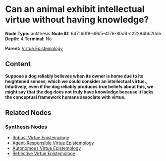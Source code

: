 # Can an animal exhibit intellectual virtue without having knowledge?

**Node Type:** antithesis
**Node ID:** 647160f8-69b5-4176-80d8-c22294bb20de
**Depth:** 4
**Terminal:** No

**Parent:** [Virtue Epistemology](virtue-epistemology-synthesis-385211b3-effe-4c1e-820a-53ea345ccd88.md)

## Content

**Suppose a dog reliably believes when its owner is home due to its heightened senses, which we could consider an intellectual virtue.**, **Intuitively, even if the dog reliably produces true beliefs about this, we might say that the dog does not truly have knowledge because it lacks the conceptual framework humans associate with virtue.**

## Related Nodes

### Synthesis Nodes

- [Robust Virtue Epistemology](robust-virtue-epistemology-synthesis-e4c8ec1d-e5eb-42c0-830b-5c8b514e80de.md)
- [Agent-Responsible Virtue Epistemology](agent-responsible-virtue-epistemology-synthesis-cf4c6c90-c2a8-4fcb-ac06-7d55b2489b62.md)
- [Autonomous Virtue Epistemology](autonomous-virtue-epistemology-synthesis-cfcc49e8-f427-4c91-8530-16562ad1a710.md)
- [Reflective Virtue Epistemology](reflective-virtue-epistemology-synthesis-c85ca6c8-24f4-4cd5-b6bc-0d0a69f3deb0.md)
